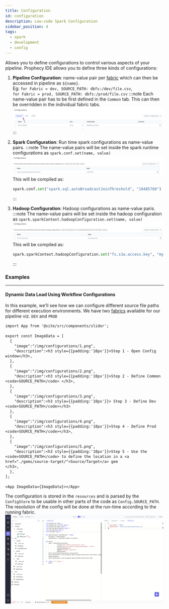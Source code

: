 ```yaml
---
title: Configuration
id: configuration
description: Low-code Spark Configuration
sidebar_position: 4
tags:
  - spark
  - development
  - config
---
```


Allows you to define configurations to control various aspects of your pipeline. Prophecy IDE allows you to define three kinds of configurations:

1. **Pipeline Configuration**: name-value pair per [fabric](./../core-concepts/fabric/) which can then be accessed in pipeline as `${name}`. <br/> Eg: `for Fabric = dev, SOURCE_PATH: dbfs:/dev/file.csv`, <br/> `for Fabric = prod, SOURCE_PATH: dbfs:/prod/file.csv`
   :::note
   Each name-value pair has to be first defined in the `Common` tab. This can then be overridden in the individual fabric tabs.
   ![Configurations - Common](./img/configs_common.png)
   :::
2. **Spark Configuration**: Run time spark configurations as name-value pairs.
   :::note
   The name-value pairs will be set inside the spark runtime configurations as `spark.conf.set(name, value)`
   ![Configurations - Spark](./img/configs_spark.png)
   This will be compiled as:

   ```python
   spark.conf.set("spark.sql.autoBroadcastJoinThreshold", "10485760")
   ```

   :::<br/>

3. **Hadoop Configuration**: Hadoop configurations as name-value paris.
   :::note
   The name-value pairs will be set inside the hadoop configuration as `spark.sparkContext.hadoopConfiguration.set(name, value)`
   ![Configurations - Spark](./img/configs_hadoop.png)
   This will be compiled as:

   ```python
   spark.sparkContext.hadoopConfiguration.set("fs.s3a.access.key", "my_access_key")
   ```

   :::<br/>

### Examples

---

#### Dynamic Data Load Using Workflow Configurations

In this example, we'll see how we can configure different source file paths for different execution environments.
We have two [fabrics](./../core-concepts/fabric/) available for our pipeline viz. `DEV` and `PROD`

```mdx-code-block
import App from '@site/src/components/slider';

export const ImageData = [
  {
    "image":"/img/configurations/1.png",
    "description":<h3 style={{padding:'10px'}}>Step 1 - Open Config window</h3>,
  },
  {
    "image":"/img/configurations/2.png",
    "description":<h3 style={{padding:'10px'}}>Step 2 - Define Common <code>SOURCE_PATH</code> </h3>,
  },
  {
    "image":"/img/configurations/3.png",
    "description":<h3 style={{padding:'10px'}}> Step 3 - Define Dev <code>SOURCE_PATH</code></h3>
  },
  {
    "image":"/img/configurations/4.png",
    "description":<h3 style={{padding:'10px'}}>Step 4 - Define Prod <code>SOURCE_PATH</code></h3>,
  },
  {
    "image":"/img/configurations/5.png",
    "description":<h3 style={{padding:'10px'}}>Step 5 - Use the <code>SOURCE_PATH</code> to define the location in a <a href="./gems/source-target/">Source/Target</a> gem
</h3>,
  },
];

<App ImageData={ImageData}></App>
```

The configuration is stored in the `resources` and is parsed by the `ConfigStore` to be usable in other parts of the code as `Config.SOURCE_PATH`.
The resolution of the config will be done at the run-time according to the running fabric.
![Configurations - Resource](./img/configs_resource.png)
